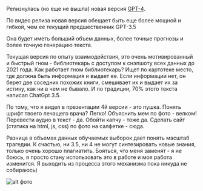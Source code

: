 
Релизнулась (но еще не вышла) новая версия [GPT-4](https://www.youtube.com/watch?v=outcGtbnMuQ). 

По видео релиза новая версия обещает быть еще более мощной и гибкой, чем ее текущий предшественник GPT-3.5

Она будет иметь больший объем данных, более точные прогнозы и более точную генерацию текста. 

Текущая версия по опыту взаимодействия, это очень мотивированный и быстрый гном - библиотекарь с доступом к снэпшоту всех данных до 2021 года.
Как работает гном библиотекарь? Ищет по картотеке место, где должна быть информация и выдает ее. Если информации нет, он берет две соседних похожих книги, смешивает их и выдает их за истину, как ни в чем не бывало. И по традиции, 70% этого текста написал ChatGpt 3.5.


По тому, что я видел в презентации 4й версии - это пушка. Понять шрифт твоего лечащего врача? Легко! Объяснить мем по фото - велком!  Перевести аудио в текст - да. Обойти капчу - тоже да. Сделать сайт (статика на html, js, css) по фото на салфетке - сюда.

Разница в объемах данных обучаемых выборок дает понять масштаб трагедии.
К счастью, ни 3.5, ни 4 не могут синтезировать новые знания, только очень хорошо плагиатить.
Бояться, что меня заменят - я не боюсь, я просто стану использовать это в работе и моя работа изменится. Я выходить из процесса этого механизма пока никуда не собираюсь)


![alt фото](https://pbs.twimg.com/media/FmI4D-qaEAADzQH.jpg)